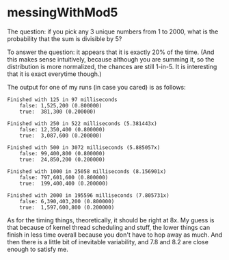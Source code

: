 # messingWithMod5
The question: if you pick any 3 unique numbers from 1 to 2000, what is the probability that the sum is divisible by 5?


To answer the question: it appears that it is exactly 20% of the time. (And this makes sense intuitively, because although you are summing it, so the distribution is more normalized, the chances are still 1-in-5. It is interesting that it is exact everytime though.)


The output for one of my runs (in case you cared) is as follows:

    Finished with 125 in 97 milliseconds
        false: 1,525,200 (0.800000)
        true:  381,300 (0.200000)

    Finished with 250 in 522 milliseconds (5.381443x)
        false: 12,350,400 (0.800000)
        true:  3,087,600 (0.200000)
    
    Finished with 500 in 3072 milliseconds (5.885057x)
        false: 99,400,800 (0.800000)
        true:  24,850,200 (0.200000)
    
    Finished with 1000 in 25058 milliseconds (8.156901x)
        false: 797,601,600 (0.800000)
        true:  199,400,400 (0.200000)
    
    Finished with 2000 in 195596 milliseconds (7.805731x)
        false: 6,390,403,200 (0.800000)
        true:  1,597,600,800 (0.200000)

As for the timing things, theoretically, it should be right at 8x. My guess is that because of kernel thread scheduling and stuff, the lower things can finish in less time overall because you don't have to hop away as much. And then there is a little bit of inevitable variability, and 7.8 and 8.2 are close enough to satisfy me. 